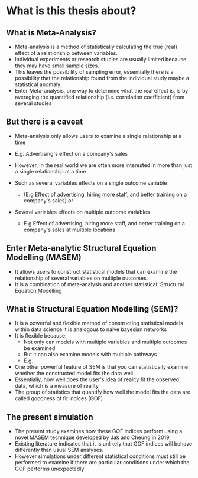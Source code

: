 # What is this thesis about?

## What is Meta-Analysis?
- Meta-analysis is a method of statistically calculating the true (real) effect of a relationship between variables.
- Individual experiments or research studies are usually limited because they may have small sample sizes. 
- This leaves the possibility of sampling error, essentially there is a possibility that the relationship found from the individual study maybe a statistical anomaly.
- Enter Meta-analysis, one way to determine what the real effect is, is by averaging the quantified relationship (i.e. correlation coefficient) from several studies

## But there is a caveat
- Meta-analysis only allows users to examine a single relationship at a time
- E.g. Advertising's effect on a company's sales

- However, in the real world we are often more interested in more than just a single relationship at a time
- Such as several variables effects on a single outcome variable
  - (E.g Effect of advertising, hiring more staff, and better training on a company's sales) or
- Several variables effects on multiple outcome variables
  - E.g Effect of advertising, hiring more staff, and better training on a company's sales at multiple locations

## Enter Meta-analytic Structural Equation Modelling (MASEM)
- It allows users to construct statistical models that can examine the relationship of several variables on multiple outcomes.
- It is a combination of meta-analysis and another statistical: Structural Equation Modelling

## What is Structural Equation Modelling (SEM)?
- It is a powerful and flexible method of constructing statistical models within data science it is analogous to naive bayesian networks
- It is flexible because:
  - Not only can models with multiple variables and multiple outcomes be examined
  - But it can also examine models with multiple pathways
  - E.g. 
- One other powerful feature of SEM is that you can statistically examine whether the constructed model fits the data well.
- Essentially, how well does the user's idea of reality fit the observed data, which is a measure of reality
- The group of statistics that quantify how well the model fits the data are called goodness of fit indices (GOF)

## The present simulation
- The present study examines how these GOF indices perform using a novel MASEM technique developed by Jak and Cheung in 2019.
- Existing literature indicates that it is unlikely that GOF indices will behave differently than usual SEM analyses.
- However simulations under different statistical conditions must still be performed to examine if there are particular conditions under which the GOF performs unexpectedly

